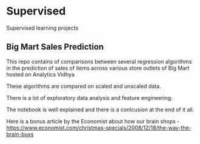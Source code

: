 # Supervised
Supervised learning projects

## Big Mart Sales Prediction
This repo contains of comparisons between several regression algorithms in the prediction of sales of items across various store outlets of Big Mart hosted on Analytics Vidhya

These algorithms are compared on scaled and unscaled data.

There is a lot of exploratory data analysis and feature engineering.

The notebook is well explained and there is a conlcusion at the end of it all.

Here is a bonus article by the Economist about how our brain shops - https://www.economist.com/christmas-specials/2008/12/18/the-way-the-brain-buys
